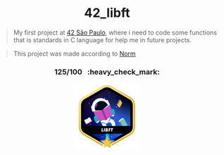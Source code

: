 <h1 align="center">42_libft</h1>  
  
> My first project at [42 São Paulo](https://www.42sp.org.br/), where i need to code some functions that is standards in C language for help me in future projects.    
  
> This project was made according to [Norm](https://cdn.intra.42.fr/pdf/pdf/960/norme.en.pdf)  

<h3 align="center">125/100 &nbsp;&nbsp;:heavy_check_mark:</h3>
<p align="center"> 
  <img align="center" src="https://github.com/vitoivan/vitoivan/raw/master/42_icons/libft.png" />
</p>
